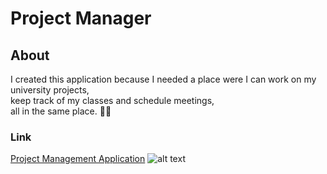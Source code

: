 # Project Manager

## About

I created this application because I needed a place were I can work on my university projects,<br />
keep track of my classes and schedule meetings, <br />all in the same place. 🧑‍🏫

### Link

[Project Management Application](https://danielratmiroff.github.io/project-management/) 
![alt text](https://q-static.ninox.com/images/redesign-2020/icon-link.svg "Project Manager")
